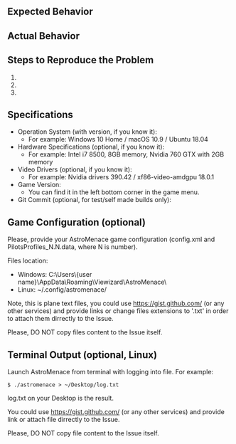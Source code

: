 ## Expected Behavior


## Actual Behavior


## Steps to Reproduce the Problem

  1.
  2.
  3.

## Specifications

  - Operation System (with version, if you know it):
    * For example: Windows 10 Home / macOS 10.9 / Ubuntu 18.04
  - Hardware Specifications (optional, if you know it):
    * For example: Intel i7 8500, 8GB memory, Nvidia 760 GTX with 2GB memory
  - Video Drivers (optional, if you know it):
    * For example: Nvidia drivers 390.42 / xf86-video-amdgpu 18.0.1
  - Game Version:
    * You can find it in the left bottom corner in the game menu.
  - Git Commit (optional, for test/self made builds only):

## Game Configuration (optional)

Please, provide your AstroMenace game configuration (config.xml and PilotsProfiles_N.N.data, where N is number).

Files location:
  - Windows: C:\\Users\\{user name}\\AppData\\Roaming\\Viewizard\\AstroMenace\\
  - Linux: ~/.config/astromenace/

Note, this is plane text files, you could use https://gist.github.com/ (or any other services) and provide links or change files extensions to '.txt' in order to attach them dirrectly to the Issue.

Please, DO NOT copy files content to the Issue itself.

## Terminal Output (optional, Linux)

Launch AstroMenace from terminal with logging into file. For example:

```$ ./astromenace > ~/Desktop/log.txt```

log.txt on your Desktop is the result.

You could use https://gist.github.com/ (or any other services) and provide link or attach file dirrectly to the Issue.

Please, DO NOT copy file content to the Issue itself.
